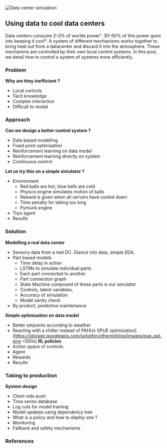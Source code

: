 ![Data center simulation](http://storage.googleapis.com/solveforx/therml/blog/images/dcvid.gif)

## Using data to cool data centers
Data centers consume 2–3% of worlds power¹. 30–50% of this power goes into keeping it cool². A system of different mechanisms works together to bring heat out from a datacenter and discard it into the atmosphere. These mechanims are controlled by their own local control systems. In this post, we detail how to control a system of systems more efficiently.

### Problem
**Why are they inefficient ?**
 - Local controls
 - Tacit knowledge
 - Complex interaction
 - Difficult to model

### Approach
**Can we design a better control system ?** 
 - Data based modelling
 - Fixed point optimisation 
 - Reinforcement learning on data model
 - Reinforcement learning directly on system
 - Continuous control

**Let us try this on a simple simulator ?** 
- Environment
	 - Red balls are hot, blue balls are cold
	 - Physics engine simulates motion of balls
	 - Reward is given when all servers have cooled down
	 - Time penalty for taking too long
	 - Pymunk engine
 - Trpo agent
 - Results

### Solution
**Modelling a real data center**
 - Sensory data from a real DC. Glance into data, simple EDA. 
 - Part based models
	 - Time delay in action
	 - LSTMs to simulate individual parts
	 - Each part connected to another
	 - Part connection graph
	 - State Machine composed of these parts is our simulator
	 - Controls, latent variables, 
	 - Accuracy of simulation
	 - Model sanity check
 - By product, predictive maintenance 

**Simple optimisation on data model**
 - Better setpoints according to weather
 - Reacting with a chiller instead of PAHUs
![PUE optimization](https://storage.googleapis.com/solveforx/therml/blog/images/pue_opt.png =500x)
 **RL policies**
 - Action space of controls
 - Agent
 - Rewards
 - Results

### Taking to production
**System design**

 - Client side push
 - Time series database
 - Log cuts for model training
 - Model updates using dependency tree
 - What is a policy and how to deploy one ?
 - Monitoring
 - Fallback and safety mechanisms

### References

